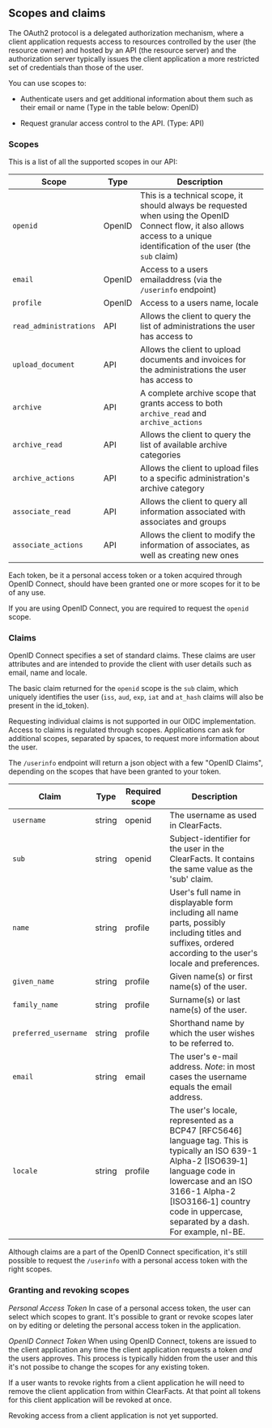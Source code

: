 ## Scopes and claims

The OAuth2 protocol is a delegated authorization mechanism, where a client application requests 
access to resources controlled by the user (the resource owner) and hosted by an API 
(the resource server) and the authorization server typically issues the client application a more restricted 
set of credentials than those of the user.
 
You can use scopes to:

 * Authenticate users and get additional information about them such as their email or name (Type in the table below: OpenID)

 * Request granular access control to the API. (Type: API)

### Scopes

This is a list of all the supported scopes in our API:

Scope                | Type   | Description
---------------------|--------|------------------------
`openid`               | OpenID | This is a technical scope, it should always be requested when using the OpenID Connect flow, it also allows access to a unique identification of the user (the `sub` claim)
`email`                | OpenID | Access to a users emailaddress (via the ``/userinfo`` endpoint)
`profile`              | OpenID | Access to a users name, locale
`read_administrations` | API    | Allows the client to query the list of administrations the user has access to
`upload_document`      | API    | Allows the client to upload documents and invoices for the administrations the user has access to
`archive`              | API    | A complete archive scope that grants access to both `archive_read` and `archive_actions`
`archive_read`         | API    | Allows the client to query the list of available archive categories
`archive_actions`      | API    | Allows the client to upload files to a specific administration's archive category
`associate_read`       | API    | Allows the client to query all information associated with associates and groups 
`associate_actions`    | API    | Allows the client to modify the information of associates, as well as creating new ones

Each token, be it a personal access token or a token acquired through OpenID Connect, 
should have been granted one or more scopes for it to be of any use. 

If you are using OpenID Connect, you are required to request the `openid` scope.

### Claims
OpenID Connect specifies a set of standard claims. These claims are user attributes and are intended to provide 
the client with user details such as email, name and locale.

The basic claim returned for the `openid` scope is the `sub` claim, which uniquely identifies the user 
(`iss`, `aud`, `exp`, `iat` and `at_hash` claims will also be present in the id_token). 

Requesting individual claims is not supported in our OIDC implementation.
Access to claims is regulated through scopes.
Applications can ask for additional scopes, separated by spaces, 
to request more information about the user.

The `/userinfo` endpoint will return a json object with a few "OpenID Claims", depending on the scopes that have been granted to your token.


Claim        | Type       | Required scope | Description
------------ | ---------- | -------------- | ----------------------------------------- 
`username`	 | string     | openid         | The username as used in ClearFacts. 
`sub`          | string     | openid         | Subject-identifier for the user in the ClearFacts.  It contains the same value as the 'sub' claim.
`name`	     | string     | profile        | User's full name in displayable form including all name parts, possibly including titles and suffixes, ordered according to the user's locale and preferences.
`given_name`   | string	  | profile        | Given name(s) or first name(s) of the user. 
`family_name`  | string     | profile        | Surname(s) or last name(s) of the user.
`preferred_username` | string | profile      | Shorthand name by which the user wishes to be referred to. 
`email`	     | string     | email          | The user's e-mail address. *Note*: in most cases the username equals the email address. 
`locale`       | string     | profile        | The user's locale, represented as a BCP47 [RFC5646] language tag. This is typically an ISO 639-1 Alpha-2 [ISO639‑1] language code in lowercase and an ISO 3166-1 Alpha-2 [ISO3166‑1] country code in uppercase, separated by a dash. For example, nl-BE.

Although claims are a part of the OpenID Connect specification, it's still possible to request the `/userinfo` with a personal access token with the right scopes.

### Granting and revoking scopes

*Personal Access Token*
In case of a personal access token, the user can select which scopes to grant.
It's possible to grant or revoke scopes later on by editing or deleting the personal access token in the application.

*OpenID Connect Token*
When using OpenID Connect, tokens are issued to the client application any time the client application requests a token *and* the users approves.
This process is typically hidden from the user and this it's not possibe to change the scopes for any existing token.

If a user wants to revoke rights from a client application he will need to remove the client application from within ClearFacts.
At that point all tokens for this client application will be revoked at once.

<aside class="notice">
    Revoking access from a client application is not yet supported.
</aside>



